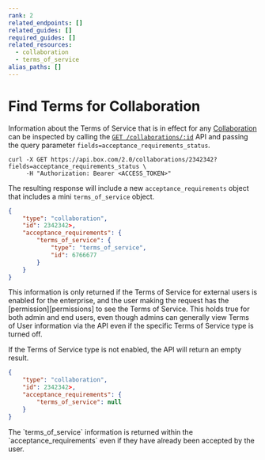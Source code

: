 ```yaml
---
rank: 2
related_endpoints: []
related_guides: []
required_guides: []
related_resources:
  - collaboration
  - terms_of_service
alias_paths: []
---
```


# Find Terms for Collaboration

Information about the Terms of Service that is in effect for any
[Collaboration](r://collaboration) can be inspected by calling the
[`GET /collaborations/:id`](e://get-collaborations-id) API and passing the query
parameter `fields=acceptance_requirements_status`.

<!-- markdownlint-disable line-length -->

<Tabs>
  <Tab title='cURL'>

```curl
curl -X GET https://api.box.com/2.0/collaborations/2342342?fields=acceptance_requirements_status \
     -H "Authorization: Bearer <ACCESS_TOKEN>"
```

  </Tab>
</Tabs>

<!-- markdownlint-enable line-length -->

The resulting response will include a new `acceptance_requirements` object that
includes a mini `terms_of_service` object.

```json
{
    "type": "collaboration",
    "id": 2342342>,
    "acceptance_requirements": {
        "terms_of_service": {
            "type": "terms_of_service",
            "id": 6766677
        }
    }
}
```

<Message>
  This information is only returned if the Terms of Service for external users is
  enabled for the enterprise, and the user making the request has the
  [permission][permissions] to see the Terms of Service. This holds true for
  both admin and end users, even though admins can generally view Terms of User
  information via the API even if the specific Terms of Service type is
  turned off.
</Message>

If the Terms of Service type is not enabled, the API will return an empty
result.

```json
{
    "type": "collaboration",
    "id": 2342342>,
    "acceptance_requirements": {
        "terms_of_service": null
    }
}
```

<Message>
  The `terms_of_service` information is returned within the
  `acceptance_requirements` even if they have already been accepted by the user.
</Message>

[permissions]: g://security/terms-of-service/permissions
